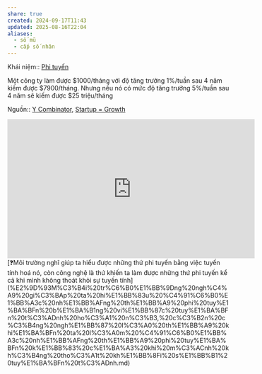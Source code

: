 ```yaml
---
share: true
created: 2024-09-17T11:43
updated: 2025-08-16T22:04
aliases:
  - số mũ
  - cấp số nhân
---
```

Khái niệm:: [Phi tuyến](Phi%20tuy%E1%BA%BFn.md)

Một công ty làm được $1000/tháng với độ tăng trưởng 1%/tuần sau 4 năm kiếm được $7900/tháng. Nhưng nếu nó có mức độ tăng trưởng 5%/tuần sau 4 năm sẽ kiếm được $25 triệu/tháng

Nguồn:: [Y Combinator](Y%20Combinator.md), [Startup = Growth](http://paulgraham.com/growth.html)
<iframe width="560" height="315" src="https://www.youtube.com/embed/8YUWDrLazCg?si=Lnra2h1DSRTIP42N" title="YouTube video player" frameborder="0" allow="accelerometer; autoplay; clipboard-write; encrypted-media; gyroscope; picture-in-picture; web-share" referrerpolicy="strict-origin-when-cross-origin" allowfullscreen></iframe>
[❓Môi trường nghĩ giúp ta hiểu được những thứ phi tuyến bằng việc tuyến tính hoá nó, còn công nghệ là thứ khiến ta làm được những thứ phi tuyến kể cả khi mình không thoát khỏi sự tuyến tính](%E2%9D%93M%C3%B4i%20tr%C6%B0%E1%BB%9Dng%20ngh%C4%A9%20gi%C3%BAp%20ta%20hi%E1%BB%83u%20%C4%91%C6%B0%E1%BB%A3c%20nh%E1%BB%AFng%20th%E1%BB%A9%20phi%20tuy%E1%BA%BFn%20b%E1%BA%B1ng%20vi%E1%BB%87c%20tuy%E1%BA%BFn%20t%C3%ADnh%20ho%C3%A1%20n%C3%B3,%20c%C3%B2n%20c%C3%B4ng%20ngh%E1%BB%87%20l%C3%A0%20th%E1%BB%A9%20khi%E1%BA%BFn%20ta%20l%C3%A0m%20%C4%91%C6%B0%E1%BB%A3c%20nh%E1%BB%AFng%20th%E1%BB%A9%20phi%20tuy%E1%BA%BFn%20k%E1%BB%83%20c%E1%BA%A3%20khi%20m%C3%ACnh%20kh%C3%B4ng%20tho%C3%A1t%20kh%E1%BB%8Fi%20s%E1%BB%B1%20tuy%E1%BA%BFn%20t%C3%ADnh.md) 


